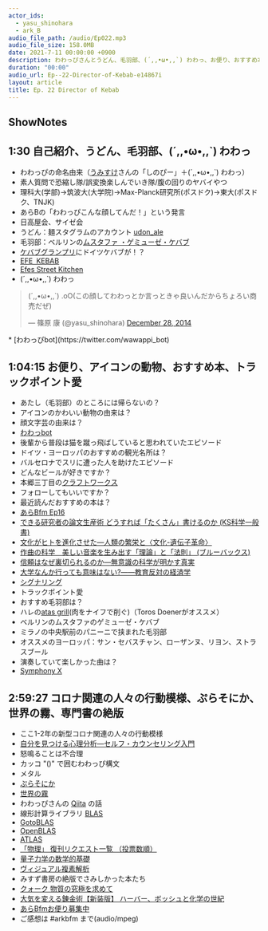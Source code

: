 ```yaml
---
actor_ids:
  - yasu_shinohara
  - ark_B
audio_file_path: /audio/Ep022.mp3
audio_file_size: 158.0MB
date: 2021-7-11 00:00:00 +0900
description: わわっぴさんとうどん、毛羽部、(´,,•ω•,,`) わわっ、お便り、おすすめ本、ドイツ観光、トラックポイント愛、専門書の絶版などについて話しました。
duration: "00:00"
audio_url: Ep--22-Director-of-Kebab-e14867i
layout: article
title: Ep. 22 Director of Kebab
---
```


## ShowNotes 

## 1:30 自己紹介、うどん、毛羽部、(´,,•ω•,,`) わわっ

* わわっぴの命名由来（[うみすけ](https://twitter.com/umiske)さんの「しのぴー」＋(´,,•ω•,,`) わわっ）
* 素人質問で恐縮し隊/誤変換楽しんでいき隊/腹の回りのヤバイやつ
* 理科大(学部)→筑波大(大学院)→Max-Planck研究所(ポスドク)→東大(ポスドク、TNJK)
* あらBの「わわっぴこんな顔してんだ！」という発言
* 日高屋会、サイゼ会
* うどん：麺スタグラムのアカウント [udon_ale](https://www.instagram.com/udon_ale/?hl=ja)
* 毛羽部：ベルリンの[ムスタファ ・ゲミューゼ・ケバブ](https://tripnote.jp/germany/berlin-mustafas-gemuse-kebab)
* [ケバブグランプリ](https://www.nrg.co.jp/nikkenlease/turkish-festival/)にドイツケバブが！？
* [EFE KEBAB](https://tabelog.com/tokyo/A1319/A131906/13204092/)
* [Efes Street Kitchen](https://tabelog.com/saitama/A1102/A110205/11054604/)
* (´,,•ω•,,`) わわっ
<blockquote class="twitter-tweet"><p lang="ja" dir="ltr">(´,,•ω•,,`) .oO(この顔してわわっとか言っときゃ良いんだからちょろい商売だぜ)</p>&mdash; 篠原 康 (@yasu_shinohara) <a href="https://twitter.com/yasu_shinohara/status/549015901702750208?ref_src=twsrc%5Etfw">December 28, 2014</a></blockquote> <script async src="https://platform.twitter.com/widgets.js" charset="utf-8"></script>
* [わわっぴbot](https://twitter.com/wawappi_bot)

## 1:04:15 お便り、アイコンの動物、おすすめ本、トラックポイント愛

* あたし（毛羽部）のところには帰らないの？
* アイコンのかわいい動物の由来は？
* 顔文字芸の由来は？
* [わわっbot](https://twitter.com/wawabot)
* 後輩から普段は猫を蹴っ飛ばしていると思われていたエピソード
* ドイツ・ヨーロッパのおすすめの観光名所は？
* バルセロナでスリに遭った人を助けたエピソード
* どんなビールが好きですか？
* 本郷三丁目の[クラフトワークス](https://craftworks.owst.jp/)
* フォローしてもいいですか？
* 最近読んだおすすめの本は？
* [あらBfm Ep16](https://anchor.fm/arkbfm/episodes/Ep--16-Torture-Bezos-by-piling-lots-of-Kindle-tablets-on-his-lap-evjktm)
* [できる研究者の論文生産術 どうすれば「たくさん」書けるのか (KS科学一般書)](https://amzn.to/3AQmvy8)
* [文化がヒトを進化させた―人類の繁栄と〈文化-遺伝子革命〉](https://amzn.to/3e3T164)
* [作曲の科学　美しい音楽を生み出す「理論」と「法則」 (ブルーバックス)](https://amzn.to/3wwybTh)
* [信頼はなぜ裏切られるのか―無意識の科学が明かす真実](https://amzn.to/3hWaUVx)
* [大学なんか行っても意味はない?――教育反対の経済学](https://amzn.to/3hWVQqx)
* [シグナリング](https://ja.wikipedia.org/wiki/%E3%82%B7%E3%82%B0%E3%83%8A%E3%83%AA%E3%83%B3%E3%82%B0)
* トラックポイント愛
* おすすめ毛羽部は？
* ハレの[atas grill](https://restaurantguru.com/Atas-Grill-Halle-Saale)(肉をナイフで削ぐ)（Toros Doenerがオススメ）
* ベルリンのムスタファのゲミューゼ・ケバブ
* ミラノの中央駅前のパニーニで挟まれた毛羽部
* オススメのヨーロッパ：サン・セバスチャン、ローザンヌ、リヨン、ストラスブール
* 演奏していて楽しかった曲は？
* [Symphony X](http://www.symphonyx.com/site/)

## 2:59:27 コロナ関連の人々の行動模様、ぷらそにか、世界の霧、専門書の絶版

* ここ1-2年の新型コロナ関連の人々の行動模様
* [自分を見つける心理分析―セルフ・カウンセリング入門](https://amzn.to/3e6dxD3)
* 怒鳴ることは不合理
* カッコ "()" で囲むわわっぴ構文
* メタル
* [ぷらそにか](https://www.youtube.com/channel/UCZx7esGXyW6JXn98byfKEIA)
* [世界の霧](https://fogofworld.com/ja/)
* わわっぴさんの [Qiita](https://qiita.com/Yasushi-Shinohara) の話
* 線形計算ライブラリ [BLAS](https://en.wikipedia.org/wiki/Basic_Linear_Algebra_Subprograms)
* [GotoBLAS](https://en.wikipedia.org/wiki/GotoBLAS)
* [OpenBLAS](https://en.wikipedia.org/wiki/OpenBLAS)
* [ATLAS](http://math-atlas.sourceforge.net/)
* [「物理」 復刊リクエスト一覧 （投票数順）](https://www.fukkan.com/list/rsearch?m=txt&s=send&tag=%E7%89%A9%E7%90%86)
* [量子力学の数学的基礎](https://amzn.to/2TUO1K9)
* [ヴィジュアル複素解析](https://amzn.to/3e719ma)
* みすず書房の絶版でさみしかった本たち
* [クォーク 物質の究極を求めて](https://www.msz.co.jp/book/detail/01637/)
* [大気を変える錬金術【新装版】 ハーバー、ボッシュと化学の世紀](https://www.msz.co.jp/book/detail/08658/)
* [あらBfmお便り募集中](https://twitter.com/arkbfm/status/1341090549177012225?s=20)
* ご感想は #arkbfm まで(audio/mpeg)
